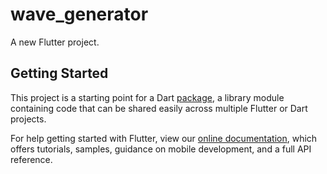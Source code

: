 # wave_generator

A new Flutter project.

## Getting Started

This project is a starting point for a Dart
[package](https://flutter.io/developing-packages/),
a library module containing code that can be shared easily across
multiple Flutter or Dart projects.

For help getting started with Flutter, view our 
[online documentation](https://flutter.io/docs), which offers tutorials, 
samples, guidance on mobile development, and a full API reference.
